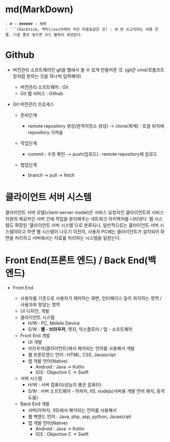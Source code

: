 # md(MarkDown)

````
- # ~ ###### : 제목
- ```(backtick, 백틱)(esc아래의 작은 따옴표같은 것) : 세 번 쓰고자하는 내용 전 줄, 다음 줄로 넣으면 코드 블럭이 생성된다.
````

# Github

- 버전관리 소프트웨어인 git을 웹에서 쓸 수 있게 만들어준 것.
  (git은 cmd/프롬프트 창처럼 원하는 것을 하나씩 입력해야)

  - 버전관리 소프트웨어 : Git
  - Git 웹 서비스 : Github

- Git 버전관리 프로세스

  - 준비단계

    - remote repository 생성(원격저장소 생성)
      -> clone(복제) : 로컬 위치에 repository 가져옴

  - 작업단계

    - commit : 수정 확인
      -> push(업로드) : remote repository에 업로드

  - 협업단계
    - branch
      -> pull
      -> fetch

# 클라이언트 서버 시스템

클라이언트 서버 모델(client–server model)은 서비스 요청자인 클라이언트와 서비스 자원의 제공자인 서버 간에 작업을 분리해주는 네트워크 아키텍처를 나타낸다. 웹 시스템도 확장된 '클라이언트 서버 시스템'으로 분류되나, 일반적으로는 클라이언트 서버 시스템이라고 하면 웹 시스템이 나오기 이전의, 사용자 PC에는 클라이언트가 설치되어 화면을 처리하고 서버에서는 자료를 처리하는 시스템을 일컫는다.

# Front End(프론트 엔드) / Back End(백 엔드)

- Front End

  - 사용자를 기준으로 사용자가 제어하는 화면, 인터페이스 등이 위치하는 영역 / 사용자와 맞닿는 영역
  - UI 디자인, 개발
  - 클라이언트 시스템
    - H/W : PC, Mobile Device
    - S/W : **웹 - 브라우저**, 엣지, 익스플로러 / 앱 - 소프트웨어
  - Front End 개발
    - UI 개발
    - 브라우저(클라이언트)에서 해석되는 언어를 사용해서 개발
    - 웹 프론트엔드 언어 : HTML, CSS, Javascript
    - 앱 개발 언어(Native)
      - Android : Java -> Kotlin
      - IOS : Objective C -> Swift
  - 서버 시스템
    - H/W : 서버 컴퓨터(성능이 좋은 컴퓨터)
    - S/W : 서버 소프트웨어 - 아파치, IIS, nodejs(서버용 개발 언어 해석, 동작 도움)
  - Back End 개발
    - 서버(아파치, IIS)에서 해석되는 언어를 사용해서
    - 웹 백엔드 언어 : Java, php, asp, python, Javascript
    - 앱 개발 언어(Native)
      - Android : Java -> Kotlin
      - IOS : Objective C -> Swift
